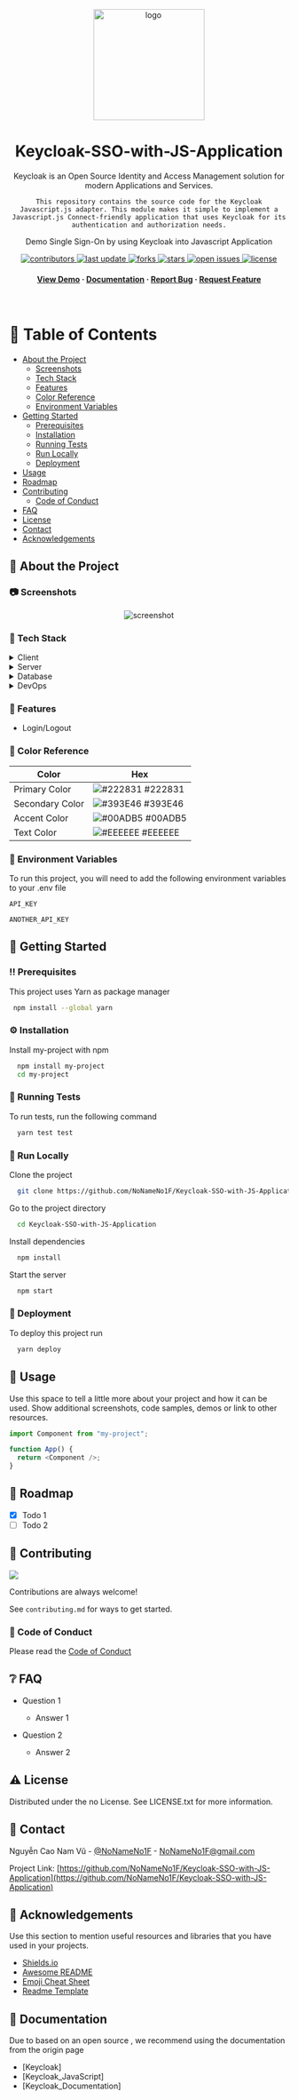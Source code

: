 <!--
Hey, thanks for using the awesome-readme-template template.
If you have any enhancements, then fork this project and create a pull request
or just open an issue with the label "enhancement".

Don't forget to give this project a star for additional support ;)
Maybe you can mention me or this repo in the acknowledgements too
-->
<div align="center">

  <img src="assets/logo.png" alt="logo" width="200" height="auto" />
  <h1>Keycloak-SSO-with-JS-Application</h1>
  
  <p>
    Keycloak is an Open Source Identity and Access Management solution for modern Applications and Services.

    This repository contains the source code for the Keycloak Javascript.js adapter. This module makes it simple to implement a Javascript.js Connect-friendly application that uses Keycloak for its authentication and authorization needs.

  </p>

  <p>
    Demo Single Sign-On by using Keycloak into Javascript Application 
  </p>
  
  
<!-- Badges -->
<p>
  <a href="https://github.com/NoNameNo1F/Keycloak-SSO-with-JS-Application/graphs/contributors">
    <img src="https://img.shields.io/github/contributors/NoNameNo1F/Keycloak-SSO-with-JS-Application" alt="contributors" />
  </a>
  <a href="">
    <img src="https://img.shields.io/github/last-commit/NoNameNo1F/Keycloak-SSO-with-JS-Application" alt="last update" />
  </a>
  <a href="https://github.com/NoNameNo1F/Keycloak-SSO-with-JS-Application/network/members">
    <img src="https://img.shields.io/github/forks/NoNameNo1F/Keycloak-SSO-with-JS-Application" alt="forks" />
  </a>
  <a href="https://github.com/NoNameNo1F/Keycloak-SSO-with-JS-Application/stargazers">
    <img src="https://img.shields.io/github/stars/NoNameNo1F/Keycloak-SSO-with-JS-Application" alt="stars" />
  </a>
  <a href="https://github.com/NoNameNo1F/Keycloak-SSO-with-JS-Application/issues/">
    <img src="https://img.shields.io/github/issues/NoNameNo1F/Keycloak-SSO-with-JS-Application" alt="open issues" />
  </a>
  <a href="https://github.com/NoNameNo1F/Keycloak-SSO-with-JS-Application/blob/master/LICENSE">
    <img src="https://img.shields.io/github/license/NoNameNo1F/Keycloak-SSO-with-JS-Application.svg" alt="license" />
  </a>
</p>
   
<h4>
    <a href="https://github.com/NoNameNo1F/Keycloak-SSO-with-JS-Application/">View Demo</a>
  <span> · </span>
    <a href="https://github.com/NoNameNo1F/Keycloak-SSO-with-JS-Application/">Documentation</a>
  <span> · </span>
    <a href="https://github.com/NoNameNo1F/Keycloak-SSO-with-JS-Application/issues/">Report Bug</a>
  <span> · </span>
    <a href="https://github.com/NoNameNo1F/Keycloak-SSO-with-JS-Application/issues/">Request Feature</a>
  </h4>
</div>

<br />

<!-- Table of Contents -->

# :notebook_with_decorative_cover: Table of Contents

- [About the Project](#star2-about-the-project)
  - [Screenshots](#camera-screenshots)
  - [Tech Stack](#space_invader-tech-stack)
  - [Features](#dart-features)
  - [Color Reference](#art-color-reference)
  - [Environment Variables](#key-environment-variables)
- [Getting Started](#toolbox-getting-started)
  - [Prerequisites](#bangbang-prerequisites)
  - [Installation](#gear-installation)
  - [Running Tests](#test_tube-running-tests)
  - [Run Locally](#running-run-locally)
  - [Deployment](#triangular_flag_on_post-deployment)
- [Usage](#eyes-usage)
- [Roadmap](#compass-roadmap)
- [Contributing](#wave-contributing)
  - [Code of Conduct](#scroll-code-of-conduct)
- [FAQ](#grey_question-faq)
- [License](#warning-license)
- [Contact](#handshake-contact)
- [Acknowledgements](#gem-acknowledgements)

<!-- About the Project -->

## :star2: About the Project

<!-- Screenshots -->

### :camera: Screenshots

<div align="center"> 
  <img src="https://placehold.co/600x400?text=Your+Screenshot+here" alt="screenshot" />
</div>

<!-- TechStack -->

### :space_invader: Tech Stack

<details>
  <summary>Client</summary>
  <ul>
    <li><a href="https://js.org/">Javascript</a></li>
  </ul>
</details>

<details>
  <summary>Server</summary>
  <ul>
    <li><a href="https://openjdk.org/">OpenJDK</a></li>
    <li><a href="https://expressjs.com/">Express.js</a></li>
    <li><a href="https://keycloak.org">Keycloak</a></li>
  </ul>
</details>

<details>
<summary>Database</summary>
</details>

<details>
<summary>DevOps</summary>
  <ul>
    <li><a href="https://www.docker.com/">Docker</a></li>
  </ul>
</details>

<!-- Features -->

### :dart: Features

- Login/Logout

<!-- Color Reference -->

### :art: Color Reference

| Color           | Hex                                                              |
| --------------- | ---------------------------------------------------------------- |
| Primary Color   | ![#222831](https://via.placeholder.com/10/222831?text=+) #222831 |
| Secondary Color | ![#393E46](https://via.placeholder.com/10/393E46?text=+) #393E46 |
| Accent Color    | ![#00ADB5](https://via.placeholder.com/10/00ADB5?text=+) #00ADB5 |
| Text Color      | ![#EEEEEE](https://via.placeholder.com/10/EEEEEE?text=+) #EEEEEE |

<!-- Env Variables -->

### :key: Environment Variables

To run this project, you will need to add the following environment variables to your .env file

`API_KEY`

`ANOTHER_API_KEY`

<!-- Getting Started -->

## :toolbox: Getting Started

<!-- Prerequisites -->

### :bangbang: Prerequisites

This project uses Yarn as package manager

```bash
 npm install --global yarn
```

<!-- Installation -->

### :gear: Installation

Install my-project with npm

```bash
  npm install my-project
  cd my-project
```

<!-- Running Tests -->

### :test_tube: Running Tests

To run tests, run the following command

```bash
  yarn test test
```

<!-- Run Locally -->

### :running: Run Locally

Clone the project

```bash
  git clone https://github.com/NoNameNo1F/Keycloak-SSO-with-JS-Application.git
```

Go to the project directory

```bash
  cd Keycloak-SSO-with-JS-Application
```

Install dependencies

```bash
  npm install
```

Start the server

```bash
  npm start
```

<!-- Deployment -->

### :triangular_flag_on_post: Deployment

To deploy this project run

```bash
  yarn deploy
```

<!-- Usage -->

## :eyes: Usage

Use this space to tell a little more about your project and how it can be used. Show additional screenshots, code samples, demos or link to other resources.

```javascript
import Component from "my-project";

function App() {
  return <Component />;
}
```

<!-- Roadmap -->

## :compass: Roadmap

- [x] Todo 1
- [ ] Todo 2

<!-- Contributing -->

## :wave: Contributing

<a href="https://github.com/NoNameNo1F/Keycloak-SSO-with-JS-Application/graphs/contributors">
  <img src="https://contrib.rocks/image?repo=NoNameNo1F/Keycloak-SSO-with-JS-Application" />
</a>

Contributions are always welcome!

See `contributing.md` for ways to get started.

<!-- Code of Conduct -->

### :scroll: Code of Conduct

Please read the [Code of Conduct](https://github.com/NoNameNo1F/Keycloak-SSO-with-JS-Application/blob/master/CODE_OF_CONDUCT.md)

<!-- FAQ -->

## :grey_question: FAQ

- Question 1

  - Answer 1

- Question 2

  - Answer 2

<!-- License -->

## :warning: License

Distributed under the no License. See LICENSE.txt for more information.

<!-- Contact -->

## :handshake: Contact

Nguyễn Cao Nam Vũ - [@NoNameNo1F](https://twitter.com/NoNameNo1F) - NoNameNo1F@gmail.com

Project Link: [https://github.com/NoNameNo1F/Keycloak-SSO-with-JS-Application](https://github.com/NoNameNo1F/Keycloak-SSO-with-JS-Application)

<!-- Acknowledgments -->

## :gem: Acknowledgements

Use this section to mention useful resources and libraries that you have used in your projects.

- [Shields.io](https://shields.io/)
- [Awesome README](https://github.com/matiassingers/awesome-readme)
- [Emoji Cheat Sheet](https://github.com/ikatyang/emoji-cheat-sheet/blob/master/README.md#travel--places)
- [Readme Template](https://github.com/othneildrew/Best-README-Template)

<!-- Documentation -->

## :book: Documentation

Due to based on an open source , we recommend using the documentation from the origin page

- [Keycloak]
- [Keycloak_JavaScript]
- [Keycloak_Documentation]
